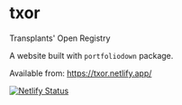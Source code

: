 # txor
Transplants' Open Registry

A website built with `portfoliodown` package.

Available from: https://txor.netlify.app/

[![Netlify Status](https://api.netlify.com/api/v1/badges/96e1d0a6-84ad-4d36-9541-b6bf0f15ed3a/deploy-status)](https://app.netlify.com/sites/txor/deploys)